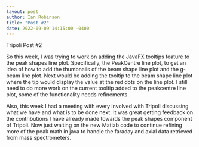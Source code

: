 ```yaml
---
layout: post
author: Ian Robinson
title: "Post #2"
date: 2022-09-09 14:15:00 -0400
---
```

Tripoli Post #2

So this week, I was trying to work on adding the JavaFX tooltips feature to the peak shapes line plot. Specifically, the PeakCentre line plot, to get an idea of how to add the thumbnails of the beam shape line plot and the g-beam line plot. Next would be adding the tooltip to the beam shape line plot where the tip would display the value at the red dots on the line plot. I still need to do more work on the current tooltip added to the peakcentre line plot, some of the functionality needs refinements.

Also, this week I had a meeting with every involved with Tripoli discussing what we have and what is to be done next. It was great getting feedback on the contributions I have already made towards the peak shapes component of Tripoli. Now just waiting on the new Matlab code to continue refining more of the peak math in java to handle the faraday and axial data retrieved from mass spectrometers.
